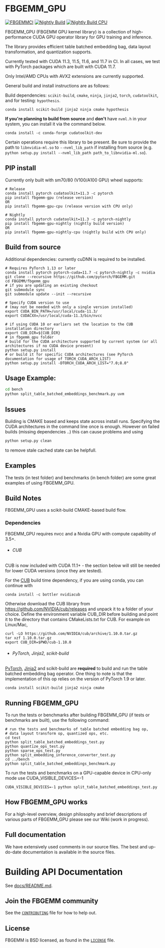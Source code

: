 # FBGEMM_GPU

[![FBGEMMCI](https://github.com/pytorch/FBGEMM/actions/workflows/fbgemmci.yml/badge.svg)](https://github.com/pytorch/FBGEMM/actions/workflows/fbgemmci.yml)
[![Nightly Build](https://github.com/pytorch/FBGEMM/actions/workflows/fbgemm_nightly_build.yml/badge.svg)](https://github.com/pytorch/FBGEMM/actions/workflows/fbgemm_nightly_build.yml)
[![Nightly Build CPU](https://github.com/pytorch/FBGEMM/actions/workflows/fbgemm_nightly_build_cpu.yml/badge.svg)](https://github.com/pytorch/FBGEMM/actions/workflows/fbgemm_nightly_build_cpu.yml)

FBGEMM_GPU (FBGEMM GPU kernel library) is a collection of
high-performance CUDA GPU operator library for GPU training and inference.

The library provides efficient table batched embedding bag,
data layout transformation, and quantization supports.

Currently tested with CUDA 11.3, 11.5, 11.6, and 11.7 in CI. In all cases, we test with PyTorch packages which are built with CUDA 11.7.

Only Intel/AMD CPUs with AVX2 extensions are currently supported.

General build and install instructions are as follows:

Build dependencies: `scikit-build`, `cmake`, `ninja`, `jinja2`, `torch`, `cudatoolkit`,
and for testing: `hypothesis`.

```
conda install scikit-build jinja2 ninja cmake hypothesis
```

**If you're planning to build from source** and **don't** have `nvml.h` in your system, you can install it via the command
below.
```
conda install -c conda-forge cudatoolkit-dev
```

Certain operations require this library to be present. Be sure to provide the path to `libnvidia-ml.so` to
`--nvml_lib_path` if installing from source (e.g. `python setup.py install --nvml_lib_path path_to_libnvidia-ml.so`).


## PIP install

Currently only built with sm70/80 (V100/A100 GPU) wheel supports:

```
# Release
conda install pytorch cudatoolkit=11.3 -c pytorch
pip install fbgemm-gpu (release version)
OR
pip install fbgemm-gpu-cpu (release version with CPU only)

# Nightly
conda install pytorch cudatoolkit=11.3 -c pytorch-nightly
pip install fbgemm-gpu-nightly (nightly build version)
OR
pip install fbgemm-gpu-nightly-cpu (nightly build with CPU only)

```

## Build from source

Additional dependencies: currently cuDNN is required to be installed.

```
# Requires PyTorch 1.13 or later
conda install pytorch pytorch-cuda=11.7 -c pytorch-nightly -c nvidia
git clone --recursive https://github.com/pytorch/FBGEMM.git
cd FBGEMM/fbgemm_gpu
# if you are updating an existing checkout
git submodule sync
git submodule update --init --recursive

# Specify CUDA version to use
# (may not be needed with only a single version installed)
export CUDA_BIN_PATH=/usr/local/cuda-11.3/
export CUDACXX=/usr/local/cuda-11.3/bin/nvcc

# if using CUDA 10 or earliers set the location to the CUB installation directory
export CUB_DIR=${CUB_DIR}
# in fbgemm_gpu folder
# build for the CUDA architecture supported by current system (or all architectures if no CUDA device present)
python setup.py install
# or build it for specific CUDA architectures (see PyTorch documentation for usage of TORCH_CUDA_ARCH_LIST)
python setup.py install -DTORCH_CUDA_ARCH_LIST="7.0;8.0"
```


## Usage Example:
```bash
cd bench
python split_table_batched_embeddings_benchmark.py uvm
```
## Issues

Building is CMAKE based and keeps state across install runs.
Specifying the CUDA architectures in the command line once is enough.
However on failed builds (missing dependencies ..) this can cause problems
and using
```bash
python setup.py clean
```
to remove stale cached state can be helpfull.


## Examples

The tests (in test folder) and benchmarks (in bench folder) are some great
examples of using FBGEMM_GPU.

## Build Notes
FBGEMM_GPU uses a scikit-build CMAKE-based build flow.

### Dependencies
FBGEMM_GPU requires nvcc and a Nvidia GPU with
compute capability of 3.5+.

+ ###### CUB

CUB is now included with CUDA 11.1+ - the section below will still be needed for lower CUDA versions (once they are tested).

For the [CUB][1] build time dependency, if you are using conda, you can continue with
```
conda install -c bottler nvidiacub
```
Otherwise download the CUB library from https://github.com/NVIDIA/cub/releases and unpack it to a folder of your choice. Define the environment variable CUB_DIR before building and point it to the directory that contains CMakeLists.txt for CUB. For example on Linux/Mac,

```
curl -LO https://github.com/NVIDIA/cub/archive/1.10.0.tar.gz
tar xzf 1.10.0.tar.gz
export CUB_DIR=$PWD/cub-1.10.0
```

+ ###### PyTorch, Jinja2, scikit-build
[PyTorch][2], [Jinja2][3] and scikit-build are **required** to build and run the table
batched embedding bag operator. One thing to note is that the implementation
of this op relies on the version of PyTorch 1.9 or later.

```
conda install scikit-build jinja2 ninja cmake
```

## Running FBGEMM_GPU

To run the tests or benchmarks after building FBGEMM_GPU (if tests or benchmarks
are built), use the following command:
```
# run the tests and benchmarks of table batched embedding bag op,
# data layout transform op, quantized ops, etc.
cd test
python split_table_batched_embeddings_test.py
python quantize_ops_test.py
python sparse_ops_test.py
python split_embedding_inference_converter_test.py
cd ../bench
python split_table_batched_embeddings_benchmark.py
```

To run the tests and benchmarks on a GPU-capable device in CPU-only mode use CUDA_VISIBLE_DEVICES=-1
```
CUDA_VISIBLE_DEVICES=-1 python split_table_batched_embeddings_test.py
```

## How FBGEMM_GPU works
For a high-level overview, design philosophy and brief descriptions of various
parts of FBGEMM_GPU please see our Wiki (work in progress).

## Full documentation
We have extensively used comments in our source files. The best and up-do-date
documentation is available in the source files.

# Building API Documentation

See [docs/README.md](docs/README.md).

## Join the FBGEMM community
See the [`CONTRIBUTING`](../CONTRIBUTING.md) file for how to help out.

## License
FBGEMM is BSD licensed, as found in the [`LICENSE`](../LICENSE) file.

[0]:https://pytorch.org/tutorials/advanced/torch_script_custom_ops.html
[1]:https://github.com/NVIDIA/cub
[2]:https://github.com/pytorch/pytorch
[3]:https://jinja.palletsprojects.com/en/2.11.x/
